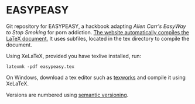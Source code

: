 # EASYPEASY

Git repository for EASYPEASY, a hackbook adapting *Allen Carr's EasyWay to Stop Smoking* for porn addiction. [The website automatically compiles the LaTeX document.](https://pmohackbook.org) It uses subfiles, located in the tex directory to compile the document.

Using XeLaTeX, provided you have texlive installed, run:

```
latexmk -pdf easypeasy.tex
```

On Windows, download a tex editor such as [texworks](https://www.tug.org/texworks/) and compile it using XeLaTeX.

Versions are numbered using [semantic versioning](https://semver.com).
